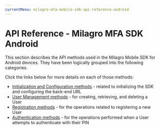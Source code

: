 ```yaml
---
currentMenu: milagro-mfa-mobile-sdk-api-reference-android
---
```


# API Reference - Milagro MFA SDK Android

This section describes the API methods used in the Milagro Mobile SDK for Android devices. They have been logically grouped into the following categories.

Click the links below for more details on each of those methods:

* [Initialization and Configuration methods](milagro-mfa-mobile-sdk-init-config-methods.html) - related to initializing the SDK and configuring the back-end URL
* [User Management methods](milagro-mfa-mobile-sdk-user-management-methods.html) - for creating, retrieving, and deleting a User
* [Registration methods](milagro-mfa-mobile-sdk-registration-methods.html) - for the operations related to registering a new User
* [Authentication methods](milagro-mfa-mobile-sdk-authentication-methods.html) - for the operations performed when a  User attempts to authenticate with their PIN
